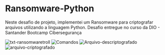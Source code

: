 # Ransomware-Python
Neste desafio de projeto, implementei um Ransomware para criptografar arquivos utilizando a linguagem Python.
Desafio entregue no curso da DIO -  Santander Bootcamp Cibersegurança

![txt-ransomwaretroll](https://github.com/jrcarlooss/Ransomware-Python/assets/68497704/7f088f6a-593e-4368-bc88-463118103097)
![Comandos](https://github.com/jrcarlooss/Ransomware-Python/assets/68497704/901a23d8-7f69-4900-84b9-f571e3a68eaf)
![Arquivo-descriptografado](https://github.com/jrcarlooss/Ransomware-Python/assets/68497704/677424d0-b1dc-4988-a454-29bcb63ae77a)
![arquivo-criptografado](https://github.com/jrcarlooss/Ransomware-Python/assets/68497704/2e4d161e-c4bd-45db-a0bf-23107923c4f8)
